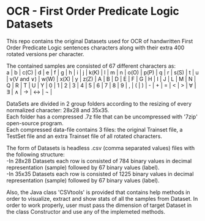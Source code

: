 # OCR - First Order Predicate Logic Datasets
This repo contains the original Datasets used for OCR of handwritten First Order Predicate Logic sentences characters along with their extra 400 rotated versions per character.

The contained samples are consisted of 67 different characters as: <br />
a | b | c(C) | d | e | f | g | h | i | j | k(K) | l | m | n | o(O) | p(P) | q | r | s(S) | t | u | v(V and &or;) | w(W) | x(X) | y | z(Z) |
A | B | D | E | F | G | H | I | J | L | M | N | Q | R | T | U | Y | 0 | 1 | 2 | 3 | 4 | 5 | 6 | 7 | 8 | 9 | , | ( | ) | - | + | = | < | > |
&forall; | &exist; | &and; | &rarr; | &harr; | &not; |

DataSets are divided in 2 group folders according to the resizing of every normalized character: 28x28 and 35x35. <br /> 
Each folder has a compressed .7z file that can be uncompressed with '7zip' open-source program.<br />
Each compressed data-file contains 3 files: the original Trainset file, a TestSet file and an extra Trainset file of all rotated characters. 

The form of Datasets is headless .csv (comma separated values) files with the following structure: <br />
-In 28x28 Datasets each row is consisted of 784 binary values in decimal representation (sample) followed by 67 binary values (label). <br />
-In 35x35 Datasets each row is consisted of 1225 binary values in decimal representation (sample) followed by 67 binary values (label). <br />

Also, the Java class 'CSVtools' is provided that contains help methods in order to visualize, extract and show stats of all the samples from Dataset.
 In order to work properly, user must pass the dimension of target Dataset in the class Constructor and use any of the implemeted methods.
